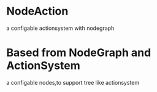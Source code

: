 # NodeAction
a configable actionsystem with nodegraph

# Based from NodeGraph and ActionSystem
a configable nodes,to support tree like actionsystem

